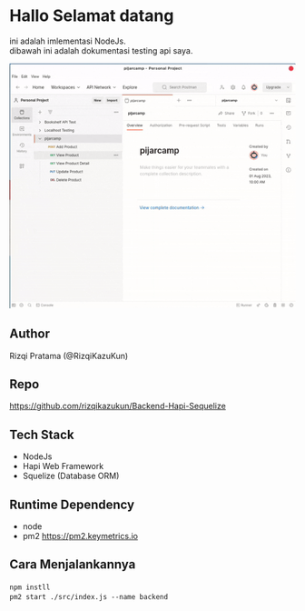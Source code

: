 # Hallo Selamat datang
ini adalah imlementasi NodeJs.  
dibawah ini adalah dokumentasi testing api saya.

![Dokumentasi](./doc/doc.gif)

## Author
Rizqi Pratama (@RizqiKazuKun)

## Repo
https://github.com/rizqikazukun/Backend-Hapi-Sequelize

## Tech Stack
- NodeJs
- Hapi Web Framework
- Squelize (Database ORM)

## Runtime Dependency
- node
- pm2 https://pm2.keymetrics.io

## Cara Menjalankannya

```npm instll```  
```pm2 start ./src/index.js --name backend```  

